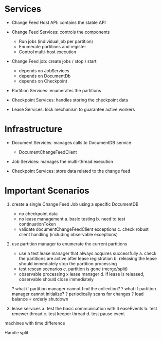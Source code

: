 Services
=========

* Change Feed Host API: contains the stable API

* Change Feed Services: controls the components
   - Run jobs (individual job per partition)
   - Enumerate partitions and register
   - Control multi-host execution 

* Change Feed job: create jobs / stop / start
   - depends on JobServices
   - depends on DocumentDb
   - depends on Checkpoint

* Partition Services: enumerates the partitions

* Checkpoint Services: handles storing the checkpoint data

* Lease Services: lock mechanism to guarantee active workers


Infrastructure
===============

* Document Services: manages calls to DocumentDB service
    - DocumentChangeFeedClient

* Job Services: manages the multi-thread execution

* Checkpoint Services: store data related to the change feed


Important Scenarios
=====================

1. create a single Change Feed Job using a specific DocumentDB
    - no checkpoint data
    - no lease management
    a. basic testing
    b. need to test continuationToken
    - validate documentChangeFeedClient exceptions
    c. check robust client handling (including observable exceptions)

2. use partition manager to enumerate the current partitions
    - use a test lease manager that always acquires successfully
    a. check the partitions are active after lease registration
    b. releasing the lease should immediately stop the partition processing
    - test rescan scenarios 
    c. partition is gone (merge/split)
    - observable processing x lease manager
    d. if lease is released, observable should close immediately

    ? what if partition manager cannot find the collection?
    ? what if partition manager cannot initialize?
    ? periodically scans for changes
    ? load balance = orderly shutdown

3. lease services
    a. test the basic communication with ILeaseEvents
    b. test renewer thread
    c. test keeper thread
    d. test pause event

machines with time difference


Handle split



